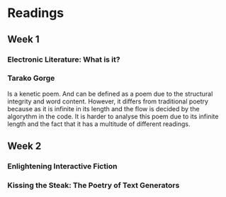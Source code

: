 # Readings 

## Week 1 

### Electronic Literature: What is it? 

### Tarako Gorge 

Is a kenetic poem. And can be defined as a poem due to the structural integrity and word content. However, it differs from traditional poetry because as it is infinite in its length and the flow is decided by the algorythm in the code. It is harder to analyse this poem due to its infinite length and the fact that it has a multitude of different readings. 

## Week 2 

### Enlightening Interactive Fiction 

### Kissing the Steak: The Poetry of Text Generators 

